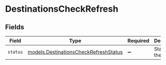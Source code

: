 # DestinationsCheckRefresh


## Fields

| Field                                                                                | Type                                                                                 | Required                                                                             | Description                                                                          | Example                                                                              |
| ------------------------------------------------------------------------------------ | ------------------------------------------------------------------------------------ | ------------------------------------------------------------------------------------ | ------------------------------------------------------------------------------------ | ------------------------------------------------------------------------------------ |
| `status`                                                                             | [models.DestinationsCheckRefreshStatus](../models/destinationscheckrefreshstatus.md) | :heavy_minus_sign:                                                                   | Status of the job.                                                                   | processing                                                                           |
